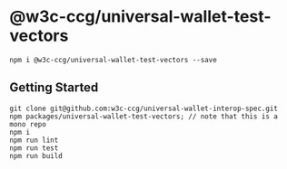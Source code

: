 # @w3c-ccg/universal-wallet-test-vectors

```
npm i @w3c-ccg/universal-wallet-test-vectors --save
```

## Getting Started

```
git clone git@github.com:w3c-ccg/universal-wallet-interop-spec.git
npm packages/universal-wallet-test-vectors; // note that this is a mono repo
npm i
npm run lint
npm run test
npm run build
```
